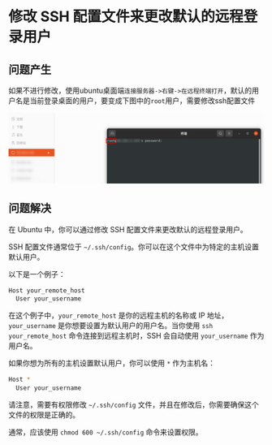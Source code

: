 # 修改 SSH 配置文件来更改默认的远程登录用户

## 问题产生
如果不进行修改，使用ubuntu桌面端`连接服务器->右键->在远程终端打开`，默认的用户名是当前登录桌面的用户，要变成下图中的`root`用户，需要修改ssh配置文件

![](../images/2024/05/20240507092100.png)

## 问题解决

在 Ubuntu 中，你可以通过修改 SSH 配置文件来更改默认的远程登录用户。

SSH 配置文件通常位于 `~/.ssh/config`。你可以在这个文件中为特定的主机设置默认用户。

以下是一个例子：

```bash
Host your_remote_host
  User your_username
```

在这个例子中，`your_remote_host` 是你的远程主机的名称或 IP 地址，`your_username` 是你想要设置为默认用户的用户名。当你使用 `ssh your_remote_host` 命令连接到远程主机时，SSH 会自动使用 `your_username` 作为用户名。

如果你想为所有的主机设置默认用户，你可以使用 `*` 作为主机名：

```bash
Host *
  User your_username
```

请注意，需要有权限修改 `~/.ssh/config` 文件，并且在修改后，你需要确保这个文件的权限是正确的。

通常，应该使用 `chmod 600 ~/.ssh/config` 命令来设置权限。